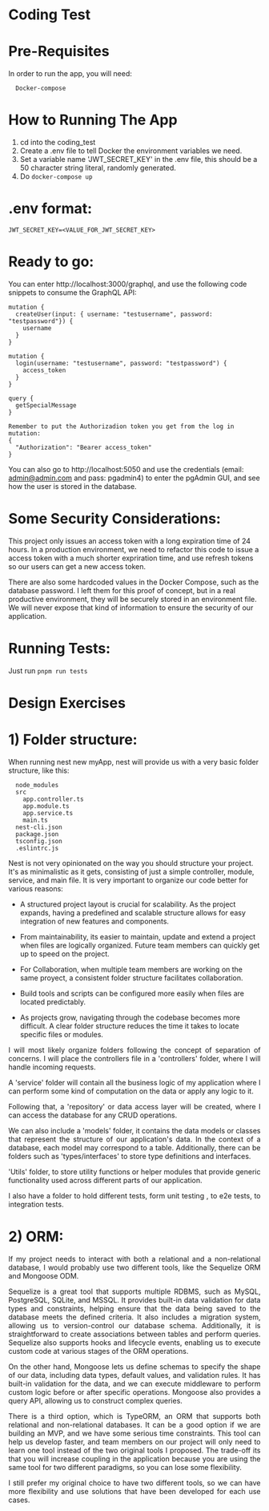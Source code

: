 # Coding Test

# Pre-Requisites

In order to run the app, you will need:
```
  Docker-compose
```
# How to Running The App

1. cd into the coding_test
2. Create a .env file to tell Docker the environment variables we need.
3. Set a variable name 'JWT_SECRET_KEY' in the .env file, this should be a 50 character string literal, randomly generated.
5. Do `docker-compose up`

# .env format:
	JWT_SECRET_KEY=<VALUE_FOR_JWT_SECRET_KEY>

# Ready to go:
You can enter http://localhost:3000/graphql, and use the following code snippets to consume the GraphQL API:

```
mutation {
  createUser(input: { username: "testusername", password: "testpassword"}) {
    username
  }
}
```

```
mutation {
  login(username: "testusername", password: "testpassword") {
    access_token
  }
}
```

```
query {
  getSpecialMessage
}

Remember to put the Authorizadion token you get from the log in mutation:
{
  "Authorization": "Bearer access_token"
}
```

You can also go to http://localhost:5050 and use the credentials (email: admin@admin.com and pass: pgadmin4) to enter the pgAdmin GUI, and see how the user is stored in the database.

# Some Security Considerations:

This project only issues an access token with a long expiration time of 24 hours.
In a production environment, we need to refactor this code to issue a access token with a much shorter expriration time, and use refresh tokens so our users can get a new access token.

There are also some hardcoded values in the Docker Compose, such as the database password. I left them for this proof of concept, but in a real productive environment, they will be securely stored in an environment file. We will never expose that kind of information to ensure the security of our application.

# Running Tests:
Just run `pnpm run tests`

# Design Exercises

# 1) Folder structure:

When running nest new myApp, nest will provide us with a very basic folder structure, like this:

```
  node_modules
  src
    app.controller.ts
    app.module.ts
    app.service.ts
    main.ts
  nest-cli.json
  package.json
  tsconfig.json
  .eslintrc.js
```

Nest is not very opinionated on the way you should structure your project. It's as minimalistic as it gets, consisting of just a simple controller, module, service, and main file. It is very important to organize our code better for various reasons:

  * A structured project layout is crucial for scalability. As the project expands, having a predefined and scalable structure allows for easy integration of new features and components.

  * From maintainability, its easier to maintain, update and extend a project when files are logically organized.
  Future team members can quickly get up to speed on the project.

  * For Collaboration, when multiple team members are working on the same proyect, a consistent folder structure facilitates collaboration.

  * Build tools and scripts can be configured more easily when files are located predictably.

  * As projects grow, navigating through the codebase becomes more difficult. A clear folder structure reduces the time it takes to locate specific files or modules.

<div align="justify">
I will most likely organize folders following the concept of separation of concerns. I will place the controllers file in a 'controllers' folder, where I will handle incoming requests. 

A 'service' folder will contain all the business logic of my application where I can perform some kind of computation on the data or apply any logic to it.

Following that, a 'repository' or data access layer will be created, where I can access the database for any CRUD operations.

We can also include a 'models' folder, it contains the data models or classes that represent the structure of our application's data. In the context of a database, each model may correspond to a table.
Additionally, there can be folders such as 'types/interfaces' to store type definitions and interfaces.

'Utils' folder, to store utility functions or helper modules that provide generic functionality used across different parts of our application.

I also have a folder to hold different tests, form unit testing , to e2e tests, to integration tests.
</div>

# 2) ORM:

<div align="justify">
If my project needs to interact with both a relational and a non-relational database, I would probably use two different tools, like the Sequelize  ORM and Mongoose ODM.

Sequelize is a great tool that supports multiple RDBMS, such as MySQL, PostgreSQL, SQLite, and MSSQL. It provides built-in data validation for data types and constraints, helping ensure that the data being saved to the database meets the defined criteria. It also includes a migration system, allowing us to version-control our database schema. Additionally, it is straightforward to create associations between tables and perform queries. Sequelize also supports hooks and lifecycle events, enabling us to execute custom code at various stages of the ORM operations.

On the other hand, Mongoose lets us define schemas to specify the shape of our data, including data types, default values, and validation rules. It has built-in validation for the data, and we can execute middleware to perform custom logic before or after specific operations. Mongoose also provides a query API, allowing us to construct complex queries.

There is a third option, which is TypeORM, an ORM that supports both relational and non-relational databases. It can be a good option if we are building an MVP, and we have some serious time constraints. This tool can help us develop faster, and team members on our project will only need to learn one tool instead of the two original tools I proposed. The trade-off its that you will increase coupling in the application because you are using the same tool for two different paradigms, so you can lose some flexibility.

I still prefer my original choice to have two different tools, so we can have more flexibility and use solutions that have been developed for each use cases.
</div>